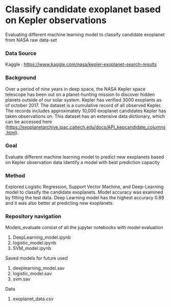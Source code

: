 # Classify candidate exoplanet based on Kepler observations
Evaluating different machine learning model to classify candidate exoplanet from NASA raw data-set

### Data Source
Kaggle : https://www.kaggle.com/nasa/kepler-exoplanet-search-results

### Background
Over a period of nine years in deep space, the NASA Kepler space telescope has been out on a planet-hunting mission to discover hidden planets outside of our solar system. Kepler has verified 3000 exoplants as of october 2017. The dataset is a cumulative record of all observed Kepler. The records includes approximately 10,000 exoplanet candidates Kepler has taken observations on. 
This dataset has an extensive data dictionary, which can be accessed here (https://exoplanetarchive.ipac.caltech.edu/docs/API_kepcandidate_columns.html).

### Goal
Evaluate different machine learning model to predict new exoplanets based on Kepler observation data
Identify a model with best prediction capacity

### Method
Explored Logistic Regression, Support Vector Machine, and Deep-Learning model to classify the candidate exoplanets. Model accuracy was examined by fitting the test data. Deep Learning model has the highest accuracy 0.89 and it was also better at predicting new exoplanets.

### Repository navigation
Models_evaluate consist of all the jupyter notebooks with model evaluation<br>
1) DeepLearning_model.ipynb<br>
2) logistic_model.ipynb<br>
3) SVM_model.ipynb<br>

Saved models for future used<br>
1) deeplearning_model.sav <br>
2) logistic_model.sav<br>
3) svm.sav<br>

Data<br>
1) exoplanet_data.csv<br>





